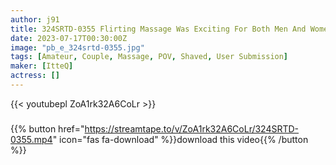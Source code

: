```yaml
---
author: j91
title: 324SRTD-0355 Flirting Massage Was Exciting For Both Men And Women
date: 2023-07-17T00:30:00Z
image: "pb_e_324srtd-0355.jpg"
tags: [Amateur, Couple, Massage, POV, Shaved, User Submission]
maker: [ItteQ]
actress: []
---
```



{{< youtubepl ZoA1rk32A6CoLr >}}
###

{{% button href="https://streamtape.to/v/ZoA1rk32A6CoLr/324SRTD-0355.mp4" icon="fas fa-download" %}}download this video{{% /button %}}

